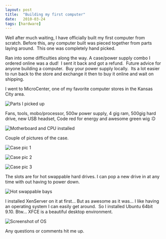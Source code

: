 ```yaml
---
layout: post
title:  "Building my first computer"
date:   2010-03-24
tags: [hardware]
---
```

Well after much waiting, I have officially built my first computer from scratch. Before this, any computer built was pieced together from parts laying around.  This
one was completely hand picked. 

<!--excerpt-->

Ran into some difficulties along the way.  A case/power supply combo I ordered online was a dud!  I sent it back and got a refund.  Future advice for anyone building
a computer.  Buy your power supply locally.  Its a lot easier to run back to
the store and exchange it then to buy it online and wait on shipping. 


I went to MicroCenter, one of my favorite computer stores in the Kansas City area.

![Parts I picked up][picture_of_parts]

Fans, tools, mobo/processor, 500w power supply, 4 gig ram, 500gig hard drive, new USB headset, Code red for energy and awesome green wig :D  

![Motherboard and CPU installed][motherboard_cpu_installed]

Couple of pictures of the case.

![Case pic 1][case_1]

![Case pic 2][case_2]

![Case pic 3][case_3]

The slots are for hot swappable hard drives.  I can pop a new drive in at any time with out having to power down.

![Hot swappable bays][front_bays]

I installed XenServer on it at first... But as awesome as it was... I like
having an operating system I can easily get around.  So I installed
Ubuntu 64bit 9.10. Btw... XFCE is a beautiful desktop environment. 

![Screenshot of OS][screenshot]

Any questions or comments hit me up.

[picture_of_parts]: http://3.bp.blogspot.com/_BMKBVRf6mio/S6rVDC0a1nI/AAAAAAAAAUU/BDEDNhj2_aw/s320/IMG_0329.JPG
[motherboard_cpu_installed]: http://2.bp.blogspot.com/_BMKBVRf6mio/S6rVP-l2s6I/AAAAAAAAAUc/ubPHhdZQSnM/s320/IMG_0332.JPG
[case_1]: http://3.bp.blogspot.com/_BMKBVRf6mio/S6rVtEFKYfI/AAAAAAAAAU0/U53hJ6a2yF0/s320/IMG_0352.JPG
[case_2]: http://1.bp.blogspot.com/_BMKBVRf6mio/S6rVk8flUHI/AAAAAAAAAUs/9dRVbAWPai0/s320/IMG_0351.JPG
[case_3]: http://1.bp.blogspot.com/_BMKBVRf6mio/S6rWMXvrpdI/AAAAAAAAAVE/rNAeaNWC-aE/s320/IMG_0355.JPG
[front_bays]: http://4.bp.blogspot.com/_BMKBVRf6mio/S6rWDlFtBHI/AAAAAAAAAU8/8d7m2HpjKMA/s320/IMG_0354.JPG
[screenshot]: http://2.bp.blogspot.com/_BMKBVRf6mio/S6rt0Tesd3I/AAAAAAAAAVM/3hhSd4nm14g/s320/Screenshot.png
